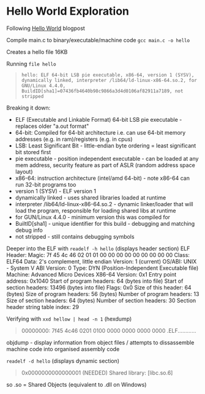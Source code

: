 # Hello World Exploration

Following [Hello World](https://thecoder08.github.io/hello-world.html) blogpost

Compile main.c to binary/executable/machine code
`gcc main.c -o hello`

Creates a hello file 16KB

Running `file hello`
> `hello: ELF 64-bit LSB pie executable, x86-64, version 1 (SYSV), dynamically linked, interpreter /lib64/ld-linux-x86-64.so.2, for GNU/Linux 4.4.0, BuildID[sha1]=07436fb4640b98c9866a3d4d0106af82911a7189, not stripped`

Breaking it down:
- ELF (Executable and Linkable Format) 64-bit LSB pie executable - replaces older "a.out format"
- 64-bit: Compiled for 64-bit architecture i.e. can use 64-bit memory addresses (e.g. in ram)/registers (e.g. in cpus)
- LSB: Least Significant Bit - little-endian byte ordering = least significant bit stored first
- pie executable - position independent executable - can be loaded at any mem address, security feature as part of ASLR (random address space layout)
- x86-64: instruction architecture (intel/amd 64-bit) - note x86-64 can run 32-bit programs too
- version 1 (SYSV) - ELF version 1
- dynamically linked - uses shared libraries loaded at runtime
- interpreter /lib64/ld-linux-x86-64.so.2 - dynamic linker/loader that will load the program, responsible for loading shared libs at runtime
- for GUN/Linux 4.4.0 - minimum version this was compiled for
- BuiltID[sha1] - unique identifier for this build - debugging and matching debug info
- not stripped - still contains debugging symbols

Deeper into the ELF with `readelf -h hello` (displays header section)
ELF Header:
  Magic:   7f 45 4c 46 02 01 01 00 00 00 00 00 00 00 00 00
  Class:                             ELF64
  Data:                              2's complement, little endian
  Version:                           1 (current)
  OS/ABI:                            UNIX - System V
  ABI Version:                       0
  Type:                              DYN (Position-Independent Executable file)
  Machine:                           Advanced Micro Devices X86-64
  Version:                           0x1
  Entry point address:               0x1040
  Start of program headers:          64 (bytes into file)
  Start of section headers:          13496 (bytes into file)
  Flags:                             0x0
  Size of this header:               64 (bytes)
  Size of program headers:           56 (bytes)
  Number of program headers:         13
  Size of section headers:           64 (bytes)
  Number of section headers:         30
  Section header string table index: 29

Verifying with `xxd hellow | head -n 1` (hexdump)
> 00000000: 7f45 4c46 0201 0100 0000 0000 0000 0000  .ELF............

objdump - display information from object files / attempts to dissassemble machine code into organised assembly code

`readelf -d hello` (displays dynamic section)
>0x0000000000000001 (NEEDED)             Shared library: [libc.so.6]

so .so = Shared Objects (equivalent to .dll on Windows)
